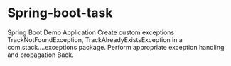 # Spring-boot-task
Spring Boot Demo Application Create custom exceptions TrackNotFoundException, TrackAlreadyExistsException in a com.stack....exceptions package. Perform appropriate exception handling and propagation Back.
